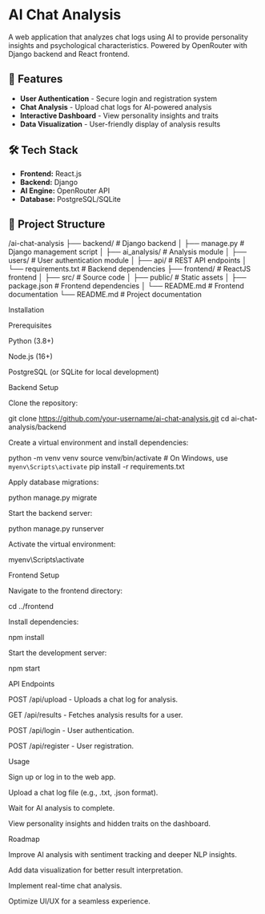 # AI Chat Analysis

A web application that analyzes chat logs using AI to provide personality insights and psychological characteristics. Powered by OpenRouter with Django backend and React frontend.

## 🌟 Features

- **User Authentication** - Secure login and registration system
- **Chat Analysis** - Upload chat logs for AI-powered analysis
- **Interactive Dashboard** - View personality insights and traits
- **Data Visualization** - User-friendly display of analysis results

## 🛠️ Tech Stack

- **Frontend:** React.js
- **Backend:** Django
- **AI Engine:** OpenRouter API
- **Database:** PostgreSQL/SQLite

## 📁 Project Structure

/ai-chat-analysis
├── backend/                 # Django backend
│   ├── manage.py            # Django management script
│   ├── ai_analysis/         # Analysis module
│   ├── users/               # User authentication module
│   ├── api/                 # REST API endpoints
│   └── requirements.txt     # Backend dependencies
├── frontend/                # ReactJS frontend
│   ├── src/                 # Source code
│   ├── public/              # Static assets
│   ├── package.json         # Frontend dependencies
│   └── README.md            # Frontend documentation
└── README.md                # Project documentation

Installation

Prerequisites

Python (3.8+)

Node.js (16+)

PostgreSQL (or SQLite for local development)

Backend Setup

Clone the repository:

git clone https://github.com/your-username/ai-chat-analysis.git
cd ai-chat-analysis/backend

Create a virtual environment and install dependencies:

python -m venv venv
source venv/bin/activate  # On Windows, use `myenv\Scripts\activate`
pip install -r requirements.txt

Apply database migrations:

python manage.py migrate

Start the backend server:

python manage.py runserver

Activate the virtual environment:

myenv\Scripts\activate

Frontend Setup

Navigate to the frontend directory:

cd ../frontend

Install dependencies:

npm install

Start the development server:

npm start

API Endpoints

POST /api/upload - Uploads a chat log for analysis.

GET /api/results - Fetches analysis results for a user.

POST /api/login - User authentication.

POST /api/register - User registration.

Usage

Sign up or log in to the web app.

Upload a chat log file (e.g., .txt, .json format).

Wait for AI analysis to complete.

View personality insights and hidden traits on the dashboard.

Roadmap

Improve AI analysis with sentiment tracking and deeper NLP insights.

Add data visualization for better result interpretation.

Implement real-time chat analysis.

Optimize UI/UX for a seamless experience.